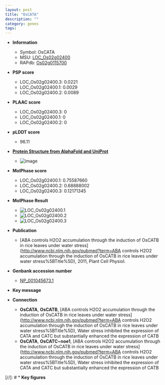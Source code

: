 ```yaml
---
layout: post
title: "OsCATA"
description: ""
category: genes
tags: 
---
```


* **Information**  
    + Symbol: OsCATA  
    + MSU: [LOC_Os02g02400](http://rice.plantbiology.msu.edu/cgi-bin/ORF_infopage.cgi?orf=LOC_Os02g02400)  
    + RAPdb: [Os02g0115700](http://rapdb.dna.affrc.go.jp/viewer/gbrowse_details/irgsp1?name=Os02g0115700)  

* **PSP score**  
    + LOC_Os02g02400.3: 0.0221 
    + LOC_Os02g02400.1: 0.0029 
    + LOC_Os02g02400.2: 0.0089 

* **PLAAC score**  
    + LOC_Os02g02400.3: 0 
    + LOC_Os02g02400.1: 0 
    + LOC_Os02g02400.2: 0 

* **pLDDT score**
    + 96.11

* **[Protein Structure from AlphaFold and UniProt](https://www.uniprot.org/uniprotkb/Q0E4K1/entry#structure)**
    + ![image](https://ricepsp.github.io/images/Q0/AF-Q0E4K1-F1.png)

* **MolPhase score**
    + LOC_Os02g02400.1: 0.75587660
    + LOC_Os02g02400.2: 0.68888002
    + LOC_Os02g02400.3: 0.12171345

* **MolPhase Result**
    + ![LOC_Os02g02400.1](https://304243504.github.io/Pictures/LOC_Os02g/LOC_Os02g02400.1.png)
    + ![LOC_Os02g02400.2](https://304243504.github.io/Pictures/LOC_Os02g/LOC_Os02g02400.2.png)
    + ![LOC_Os02g02400.3](https://304243504.github.io/Pictures/LOC_Os02g/LOC_Os02g02400.3.png)

* **Publication**  
    + [ABA controls H2O2 accumulation through the induction of OsCATB in rice leaves under water stress](http://www.ncbi.nlm.nih.gov/pubmed?term=ABA controls H2O2 accumulation through the induction of OsCATB in rice leaves under water stress%5BTitle%5D), 2011, Plant Cell Physiol.

* **Genbank accession number**  
    + [NP_001045673.1](http://www.ncbi.nlm.nih.gov/nuccore/NP_001045673.1)

* **Key message**  

* **Connection**  
    + __OsCATA__, __OsCATB__, [ABA controls H2O2 accumulation through the induction of OsCATB in rice leaves under water stress](http://www.ncbi.nlm.nih.gov/pubmed?term=ABA controls H2O2 accumulation through the induction of OsCATB in rice leaves under water stress%5BTitle%5D), Water stress inhibited the expression of CATA and CATC but substantially enhanced the expression of CATB
    + __OsCATA__, __OsCATC~noe1__, [ABA controls H2O2 accumulation through the induction of OsCATB in rice leaves under water stress](http://www.ncbi.nlm.nih.gov/pubmed?term=ABA controls H2O2 accumulation through the induction of OsCATB in rice leaves under water stress%5BTitle%5D), Water stress inhibited the expression of CATA and CATC but substantially enhanced the expression of CATB

[//]: # * **Key figures**  


